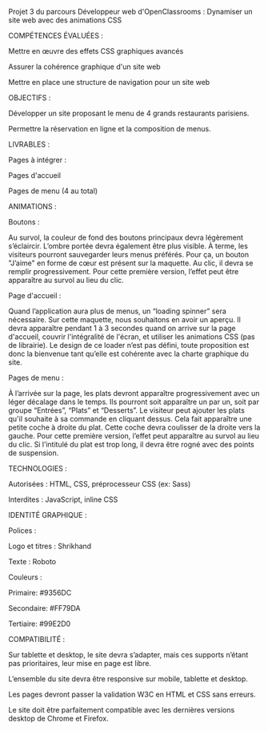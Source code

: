 Projet 3 du parcours Développeur web d'OpenClassrooms : Dynamiser un site web avec des animations CSS

COMPÉTENCES ÉVALUÉES :

Mettre en œuvre des effets CSS graphiques avancés

Assurer la cohérence graphique d'un site web

Mettre en place une structure de navigation pour un site web


OBJECTIFS :

Développer un site proposant le menu de 4 grands restaurants parisiens.

Permettre la réservation en ligne et la composition de menus.

LIVRABLES :

Pages à intégrer :

Pages d'accueil

Pages de menu (4 au total)

ANIMATIONS :

Boutons :

Au survol, la couleur de fond des boutons principaux devra légèrement s’éclaircir. L’ombre portée devra également être plus visible.
À terme, les visiteurs pourront sauvegarder leurs menus préférés. Pour ça, un bouton "J’aime" en forme de cœur est présent sur la maquette. Au clic, il devra se remplir progressivement. Pour cette première version, l’effet peut être apparaître au survol au lieu du clic.

Page d'accueil :

Quand l’application aura plus de menus, un “loading spinner” sera nécessaire. Sur cette maquette, nous souhaitons en avoir un aperçu. Il devra apparaître pendant 1 à 3 secondes quand on arrive sur la page d'accueil, couvrir l'intégralité de l'écran, et utiliser les animations CSS (pas de librairie). Le design de ce loader n’est pas défini, toute proposition est donc la bienvenue tant qu’elle est cohérente avec la charte graphique du site.

Pages de menu :

À l’arrivée sur la page, les plats devront apparaître progressivement avec un léger décalage dans le temps. Ils pourront soit apparaître un par un, soit par groupe “Entrées”, “Plats” et “Desserts”.
Le visiteur peut ajouter les plats qu'il souhaite à sa commande en cliquant dessus. Cela fait apparaître une petite coche à droite du plat. Cette coche devra coulisser de la droite vers la gauche. Pour cette première version, l’effet peut apparaître au survol au lieu du clic. Si l’intitulé du plat est trop long, il devra être rogné avec des points de suspension.

TECHNOLOGIES :

Autorisées : HTML, CSS, préprocesseur CSS (ex: Sass)

Interdites : JavaScript, inline CSS

IDENTITÉ GRAPHIQUE :

Polices :

Logo et titres : Shrikhand

Texte : Roboto

Couleurs :

Primaire: #9356DC

Secondaire: #FF79DA

Tertiaire: #99E2D0

COMPATIBILITÉ :

Sur tablette et desktop, le site devra s’adapter, mais ces supports n’étant pas prioritaires, leur mise en page est libre.

L’ensemble du site devra être responsive sur mobile, tablette et desktop.

Les pages devront passer la validation W3C en HTML et CSS sans erreurs.

Le site doit être parfaitement compatible avec les dernières versions desktop de Chrome et Firefox.